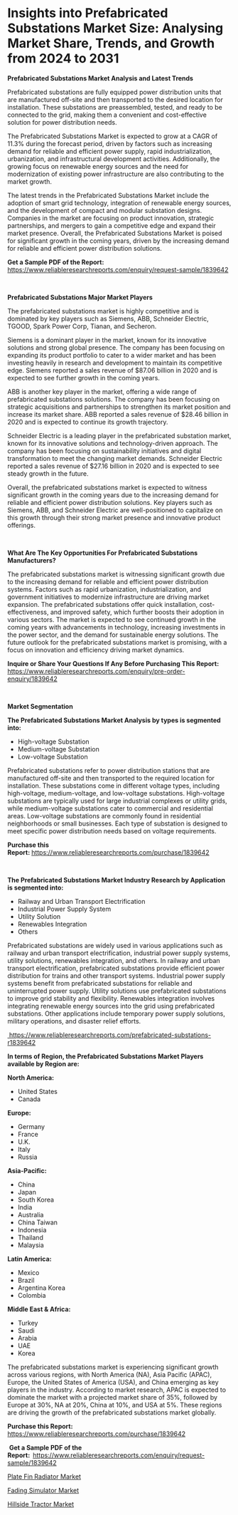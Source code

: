 <p><h1>Insights into Prefabricated Substations Market Size: Analysing Market Share, Trends, and Growth from 2024 to 2031</h1></p><p><strong>Prefabricated Substations Market Analysis and Latest Trends</strong></p>
<p><p>Prefabricated substations are fully equipped power distribution units that are manufactured off-site and then transported to the desired location for installation. These substations are preassembled, tested, and ready to be connected to the grid, making them a convenient and cost-effective solution for power distribution needs.</p><p>The Prefabricated Substations Market is expected to grow at a CAGR of 11.3% during the forecast period, driven by factors such as increasing demand for reliable and efficient power supply, rapid industrialization, urbanization, and infrastructural development activities. Additionally, the growing focus on renewable energy sources and the need for modernization of existing power infrastructure are also contributing to the market growth.</p><p>The latest trends in the Prefabricated Substations Market include the adoption of smart grid technology, integration of renewable energy sources, and the development of compact and modular substation designs. Companies in the market are focusing on product innovation, strategic partnerships, and mergers to gain a competitive edge and expand their market presence. Overall, the Prefabricated Substations Market is poised for significant growth in the coming years, driven by the increasing demand for reliable and efficient power distribution solutions.</p></p>
<p><strong>Get a Sample PDF of the Report:&nbsp;</strong> <a href="https://www.reliableresearchreports.com/enquiry/request-sample/1839642">https://www.reliableresearchreports.com/enquiry/request-sample/1839642</a></p>
<p>&nbsp;</p>
<p><strong>Prefabricated Substations Major Market Players</strong></p>
<p><p>The prefabricated substations market is highly competitive and is dominated by key players such as Siemens, ABB, Schneider Electric, TGOOD, Spark Power Corp, Tianan, and Secheron. </p><p>Siemens is a dominant player in the market, known for its innovative solutions and strong global presence. The company has been focusing on expanding its product portfolio to cater to a wider market and has been investing heavily in research and development to maintain its competitive edge. Siemens reported a sales revenue of $87.06 billion in 2020 and is expected to see further growth in the coming years.</p><p>ABB is another key player in the market, offering a wide range of prefabricated substations solutions. The company has been focusing on strategic acquisitions and partnerships to strengthen its market position and increase its market share. ABB reported a sales revenue of $28.46 billion in 2020 and is expected to continue its growth trajectory.</p><p>Schneider Electric is a leading player in the prefabricated substation market, known for its innovative solutions and technology-driven approach. The company has been focusing on sustainability initiatives and digital transformation to meet the changing market demands. Schneider Electric reported a sales revenue of $27.16 billion in 2020 and is expected to see steady growth in the future.</p><p>Overall, the prefabricated substations market is expected to witness significant growth in the coming years due to the increasing demand for reliable and efficient power distribution solutions. Key players such as Siemens, ABB, and Schneider Electric are well-positioned to capitalize on this growth through their strong market presence and innovative product offerings.</p></p>
<p>&nbsp;</p>
<p><strong>What Are The Key Opportunities For Prefabricated Substations Manufacturers?</strong></p>
<p><p>The prefabricated substations market is witnessing significant growth due to the increasing demand for reliable and efficient power distribution systems. Factors such as rapid urbanization, industrialization, and government initiatives to modernize infrastructure are driving market expansion. The prefabricated substations offer quick installation, cost-effectiveness, and improved safety, which further boosts their adoption in various sectors. The market is expected to see continued growth in the coming years with advancements in technology, increasing investments in the power sector, and the demand for sustainable energy solutions. The future outlook for the prefabricated substations market is promising, with a focus on innovation and efficiency driving market dynamics.</p></p>
<p><strong>Inquire or Share Your Questions If Any Before Purchasing This Report:</strong> <a href="https://www.reliableresearchreports.com/enquiry/pre-order-enquiry/1839642">https://www.reliableresearchreports.com/enquiry/pre-order-enquiry/1839642</a></p>
<p>&nbsp;</p>
<p><strong>Market Segmentation</strong></p>
<p><strong>The Prefabricated Substations Market Analysis by types is segmented into:</strong></p>
<p><ul><li>High-voltage Substation</li><li>Medium-voltage Substation</li><li>Low-voltage Substation</li></ul></p>
<p><p>Prefabricated substations refer to power distribution stations that are manufactured off-site and then transported to the required location for installation. These substations come in different voltage types, including high-voltage, medium-voltage, and low-voltage substations. High-voltage substations are typically used for large industrial complexes or utility grids, while medium-voltage substations cater to commercial and residential areas. Low-voltage substations are commonly found in residential neighborhoods or small businesses. Each type of substation is designed to meet specific power distribution needs based on voltage requirements.</p></p>
<p><strong>Purchase this Report:&nbsp;</strong><a href="https://www.reliableresearchreports.com/purchase/1839642">https://www.reliableresearchreports.com/purchase/1839642</a></p>
<p>&nbsp;</p>
<p><strong>The Prefabricated Substations Market Industry Research by Application is segmented into:</strong></p>
<p><ul><li>Railway and Urban Transport Electrification</li><li>Industrial Power Supply System</li><li>Utility Solution</li><li>Renewables Integration</li><li>Others</li></ul></p>
<p><p>Prefabricated substations are widely used in various applications such as railway and urban transport electrification, industrial power supply systems, utility solutions, renewables integration, and others. In railway and urban transport electrification, prefabricated substations provide efficient power distribution for trains and other transport systems. Industrial power supply systems benefit from prefabricated substations for reliable and uninterrupted power supply. Utility solutions use prefabricated substations to improve grid stability and flexibility. Renewables integration involves integrating renewable energy sources into the grid using prefabricated substations. Other applications include temporary power supply solutions, military operations, and disaster relief efforts.</p></p>
<p><a href="https://www.reliableresearchreports.com/prefabricated-substations-r1839642">&nbsp;https://www.reliableresearchreports.com/prefabricated-substations-r1839642</a></p>
<p><strong>In terms of Region, the Prefabricated Substations Market Players available by Region are:</strong></p>
<p>
    <p> <strong> North America: </strong>
        <ul>
            <li>United States</li>
            <li>Canada</li>
        </ul>
        </p> 
    <p> <strong> Europe: </strong>
        <ul>
            <li>Germany</li>
            <li>France</li>
            <li>U.K.</li>
            <li>Italy</li>
            <li>Russia</li>
        </ul>
        </p> 
    <p> <strong> Asia-Pacific: </strong>
        <ul>
            <li>China</li>
            <li>Japan</li>
            <li>South Korea</li>
            <li>India</li>
            <li>Australia</li>
            <li>China Taiwan</li>
            <li>Indonesia</li>
            <li>Thailand</li>
            <li>Malaysia</li>
        </ul>
        </p> 
    <p> <strong> Latin America: </strong>
        <ul>
            <li>Mexico</li>
            <li>Brazil</li>
            <li>Argentina Korea</li>
            <li>Colombia</li>
        </ul>
        </p> 
    <p> <strong> Middle East & Africa: </strong>
        <ul>
            <li>Turkey</li>
            <li>Saudi</li>
            <li>Arabia</li>
            <li>UAE</li>
            <li>Korea</li>
        </ul>
    </p>
    </p>
<p><p>The prefabricated substations market is experiencing significant growth across various regions, with North America (NA), Asia Pacific (APAC), Europe, the United States of America (USA), and China emerging as key players in the industry. According to market research, APAC is expected to dominate the market with a projected market share of 35%, followed by Europe at 30%, NA at 20%, China at 10%, and USA at 5%. These regions are driving the growth of the prefabricated substations market globally.</p></p>
<p><strong>Purchase this Report: </strong><a href="https://www.reliableresearchreports.com/purchase/1839642">https://www.reliableresearchreports.com/purchase/1839642</a></p>
<p>&nbsp;<strong>Get a Sample PDF of the Report:&nbsp;&nbsp;</strong><a href="https://www.reliableresearchreports.com/enquiry/request-sample/1839642">https://www.reliableresearchreports.com/enquiry/request-sample/1839642</a></p>
<p><strong></strong></p>
<p><p><a href="https://github.com/JennyferFeil2023/Market-Research-Report-List-1/blob/main/plate-fin-radiator-market.md">Plate Fin Radiator Market</a></p><p><a href="https://github.com/edytherolanlouisejk1miz0wig/Market-Research-Report-List-3/blob/main/fading-simulator-market.md">Fading Simulator Market</a></p><p><a href="https://github.com/gracielawharr/Market-Research-Report-List-1/blob/main/hillside-tractor-market.md">Hillside Tractor Market</a></p></p>